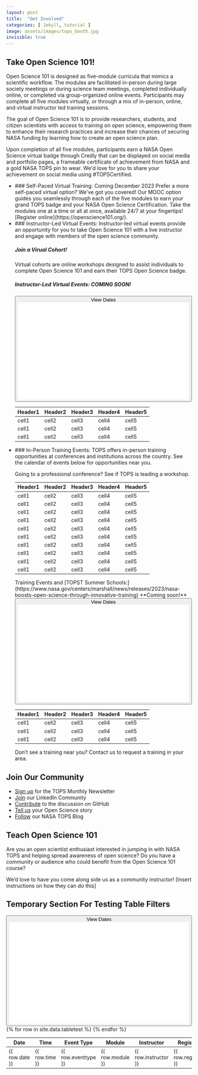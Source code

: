 ```yaml
---
layout: post
title:  "Get Involved"
categories: [ Jekyll, tutorial ]
image: assets/images/tops_booth.jpg
invisible: true
---
```


## Take Open Science 101!
Open Science 101 is designed as five-module curricula that mimics a scientific workflow. The modules are facilitated in-person during large society meetings or during science team meetings, completed individually online, or completed via group-organized online events. Participants may complete all five modules virtually, or through a mix of in-person, online, and virtual instructor led training sessions.

The goal of Open Science 101 is to provide researchers, students, and citizen scientists with access to training on open science, empowering them to enhance their research practices and increase their chances of securing NASA funding by learning how to create an open science plan.

Upon completion of all five modules, participants earn a NASA Open Science virtual badge through Credly that can be displayed on social media and portfolio pages, a frameable certificate of achievement from NASA and a gold NASA TOPS pin to wear. We'd love for you to share your achievement on social media using #TOPSCertified.

<ul class="tops_tablelist">
<li>
<div markdown="1">
### Self-Paced Virtual Training: Coming December 2023
Prefer a more self-paced virtual option? We've got you covered! Our MOOC option guides you seamlessly through each of the five modules to earn your grand TOPS badge and your NASA Open Science Certification. Take the modules one at a time or all at once, available 24/7 at your fingertips! [Register online](https://openscience101.org/).
</div>
</li>
<li>
<div markdown="1">
### Instructor-Led Virtual Events:
Instructor-led virtual events provide an opportunity for you to take Open Science 101 with a live instructor and engage with members of the open science community.

##### Join a Virual Cohort!
Virtual cohorts are online workshops designed to assist individuals to complete Open Science 101 and earn their TOPS Open Science badge.

##### Instructor-Led Virtual Events: COMING SOON!
</div>
<div class="tops_expandable_table">
    <button class="tops_expandable_opt">
		<span>View Dates</span>
		<span><img class="tops_expandable_arrow" src="../assets/images/expand_down.png"></span>
	</button>
	<table>
	  <thead>
		<tr>
		  <th>Header1</th>
		  <th>Header2</th>
		  <th>Header3</th>
		  <th>Header4</th>
		  <th>Header5</th>
		</tr>
	  </thead>
	  <tbody>
		<tr>
		  <td>cell1</td>
		  <td>cell2</td>
		  <td>cell3</td>
		  <td>cell4</td>
		  <td>cell5</td>
		</tr>
		<tr>
		  <td>cell1</td>
		  <td>cell2</td>
		  <td>cell3</td>
		  <td>cell4</td>
		  <td>cell5</td>
		</tr>
		<tr>
		  <td>cell1</td>
		  <td>cell2</td>
		  <td>cell3</td>
		  <td>cell4</td>
		  <td>cell5</td>
		</tr>
	  </tbody>
	</table>
</div>
</li>
<li>
<div markdown="1">
### In-Person Training Events:
TOPS offers in-person training opportunities at conferences and institutions across the country. See the calendar of events below for opportunities near you.

Going to a professional conference? See if TOPS is leading a workshop.
</div>
<div class="tops_scrollable_table">
	<table>
	  <thead>
		<tr>
		  <th>Header1</th>
		  <th>Header2</th>
		  <th>Header3</th>
		  <th>Header4</th>
		  <th>Header5</th>
		</tr>
	  </thead>
	  <tbody>
		<tr>
		  <td>cell1</td>
		  <td>cell2</td>
		  <td>cell3</td>
		  <td>cell4</td>
		  <td>cell5</td>
		</tr>
		<tr>
		  <td>cell1</td>
		  <td>cell2</td>
		  <td>cell3</td>
		  <td>cell4</td>
		  <td>cell5</td>
		</tr>
		<tr>
		  <td>cell1</td>
		  <td>cell2</td>
		  <td>cell3</td>
		  <td>cell4</td>
		  <td>cell5</td>
		</tr>
		<tr>
		  <td>cell1</td>
		  <td>cell2</td>
		  <td>cell3</td>
		  <td>cell4</td>
		  <td>cell5</td>
		</tr>
		<tr>
		  <td>cell1</td>
		  <td>cell2</td>
		  <td>cell3</td>
		  <td>cell4</td>
		  <td>cell5</td>
		</tr>
		<tr>
		  <td>cell1</td>
		  <td>cell2</td>
		  <td>cell3</td>
		  <td>cell4</td>
		  <td>cell5</td>
		</tr>
		<tr>
		  <td>cell1</td>
		  <td>cell2</td>
		  <td>cell3</td>
		  <td>cell4</td>
		  <td>cell5</td>
		</tr>
		<tr>
		  <td>cell1</td>
		  <td>cell2</td>
		  <td>cell3</td>
		  <td>cell4</td>
		  <td>cell5</td>
		</tr>
		<tr>
		  <td>cell1</td>
		  <td>cell2</td>
		  <td>cell3</td>
		  <td>cell4</td>
		  <td>cell5</td>
		</tr>
		<tr>
		  <td>cell1</td>
		  <td>cell2</td>
		  <td>cell3</td>
		  <td>cell4</td>
		  <td>cell5</td>
		</tr>
	  </tbody>
	</table>
</div>
<div markdown="1">
Training Events and [TOPST Summer Schools:](https://www.nasa.gov/centers/marshall/news/releases/2023/nasa-boosts-open-science-through-innovative-training)  **Coming soon!**
</div>
<div class="tops_expandable_table">
    <button class="tops_expandable_opt">
		<span>View Dates</span>
		<span><img class="tops_expandable_arrow" src="../assets/images/expand_down.png"></span>
	</button>
	<table>
	  <thead>
		<tr>
		  <th>Header1</th>
		  <th>Header2</th>
		  <th>Header3</th>
		  <th>Header4</th>
		  <th>Header5</th>
		</tr>
	  </thead>
	  <tbody>
		<tr>
		  <td>cell1</td>
		  <td>cell2</td>
		  <td>cell3</td>
		  <td>cell4</td>
		  <td>cell5</td>
		</tr>
		<tr>
		  <td>cell1</td>
		  <td>cell2</td>
		  <td>cell3</td>
		  <td>cell4</td>
		  <td>cell5</td>
		</tr>
		<tr>
		  <td>cell1</td>
		  <td>cell2</td>
		  <td>cell3</td>
		  <td>cell4</td>
		  <td>cell5</td>
		</tr>
	  </tbody>
	</table>
</div>
<div markdown="1">
Don’t see a training near you? Contact us to request a training in your area.
</div>
</li>
</ul>

## Join Our Community
* [Sign up](https://nasa.github.io/Transform-to-Open-Science/signup/) for the TOPS Monthly Newsletter
* [Join](https://www.linkedin.com/groups/12833665/) our LinkedIn Community
* [Contribute](https://github.com/nasa/Transform-to-Open-Science/discussions) to the discussion on GitHub
* [Tell us](https://docs.google.com/forms/d/e/1FAIpQLSfRXn48_rAlmZbV1s29tJn5-Awtf8DmCjzJjtSu9Gb7VD6hfg/viewform) your Open Science story
* [Follow](https://blogs.nasa.gov/transformtoopenscience/) our NASA TOPS Blog

## Teach Open Science 101
Are you an open scientist enthusiast interested in jumping in with NASA TOPS and helping spread awareness of open science? Do you have a community or audience who could benefit from the Open Science 101 course?

We’d love to have you come along side us as a community instructor!
[Insert instructions on how they can do this]

## Temporary Section For Testing Table Filters

<div class="tops_expandable_table">
    <button class="tops_expandable_opt">
		<span>View Dates</span>
		<span><img class="tops_expandable_arrow" src="../assets/images/expand_down.png"></span>
	</button>
	<table>
	  <thead>
		<tr>
			<th>Date</th>
			<th>Time</th>
			<th>Event Type</th>
			<th>Module</th>
			<th>Instructor</th>
			<th>Register</th>
		</tr>
	  </thead>
	  <tbody>
		{% for row in site.data.tabletest %}
		  <tr>
			<td>{{ row.date }}</td>
			<td>{{ row.time }}</td>
			<td>{{ row.eventtype }}</td>
			<td>{{ row.module }}</td>
			<td>{{ row.instructor }}</td>
			<td>{{ row.register }}</td>
		  </tr>
		{% endfor %}
	  </tbody>
	</table>
</div>

